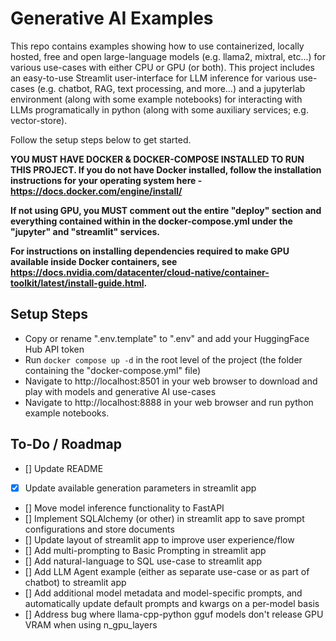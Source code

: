 # Generative AI Examples

This repo contains examples showing how to use containerized, locally hosted, free and open large-language models (e.g. llama2, mixtral, etc...) for various use-cases with either CPU or GPU (or both). This project includes an easy-to-use Streamlit user-interface for LLM inference for various use-cases (e.g. chatbot, RAG, text processing, and more...) and a jupyterlab environment (along with some example notebooks) for interacting with LLMs programatically in python (along with some auxiliary services; e.g. vector-store). 

Follow the setup steps below to get started.

**YOU MUST HAVE DOCKER & DOCKER-COMPOSE INSTALLED TO RUN THIS PROJECT. If you do not have Docker installed, follow the installation instructions for your operating system here - https://docs.docker.com/engine/install/**

**If not using GPU, you MUST comment out the entire "deploy" section and everything contained within in the docker-compose.yml under the "jupyter" and "streamlit" services.**

**For instructions on installing dependencies required to make GPU available inside Docker containers, see https://docs.nvidia.com/datacenter/cloud-native/container-toolkit/latest/install-guide.html.**

## Setup Steps

- Copy or rename ".env.template" to ".env" and add your HuggingFace Hub API token
- Run `docker compose up -d` in the root level of the project (the folder containing the "docker-compose.yml" file)
- Navigate to http://localhost:8501 in your web browser to download and play with models and generative AI use-cases
- Navigate to http://localhost:8888 in your web browser and run python example notebooks.

## To-Do / Roadmap
- [] Update README
- [x] Update available generation parameters in streamlit app
- [] Move model inference functionality to FastAPI
- [] Implement SQLAlchemy (or other) in streamlit app to save prompt configurations and store documents
- [] Update layout of streamlit app to improve user experience/flow
- [] Add multi-prompting to Basic Prompting in streamlit app
- [] Add natural-language to SQL use-case to streamlit app
- [] Add LLM Agent example (either as separate use-case or as part of chatbot) to streamlit app
- [] Add additional model metadata and model-specific prompts, and automatically update default prompts and kwargs on a per-model basis 
- [] Address bug where llama-cpp-python gguf models don't release GPU VRAM when using n_gpu_layers
